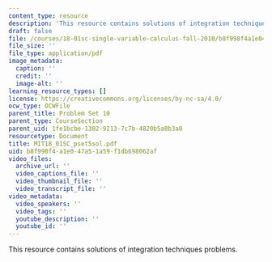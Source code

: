 ```yaml
---
content_type: resource
description: 'This resource contains solutions of integration techniques problems. '
draft: false
file: /courses/18-01sc-single-variable-calculus-fall-2010/b8f998f4a1e047a51a59f1db698062af_MIT18_01SC_pset5sol.pdf
file_size: ''
file_type: application/pdf
image_metadata:
  caption: ''
  credit: ''
  image-alt: ''
learning_resource_types: []
license: https://creativecommons.org/licenses/by-nc-sa/4.0/
ocw_type: OCWFile
parent_title: Problem Set 10
parent_type: CourseSection
parent_uid: 1fe1bcbe-1302-9213-7c7b-4820b5a8b3a0
resourcetype: Document
title: MIT18_01SC_pset5sol.pdf
uid: b8f998f4-a1e0-47a5-1a59-f1db698062af
video_files:
  archive_url: ''
  video_captions_file: ''
  video_thumbnail_file: ''
  video_transcript_file: ''
video_metadata:
  video_speakers: ''
  video_tags: ''
  youtube_description: ''
  youtube_id: ''
---
```

This resource contains solutions of integration techniques problems.